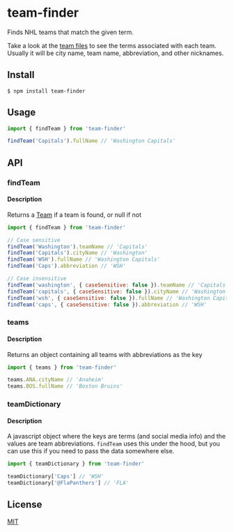 # team-finder

Finds NHL teams that match the given term.

Take a look at the [team files](/teams) to see the terms associated with each team. Usually it will be city name, team name, abbreviation, and other nicknames.

## Install

```
$ npm install team-finder
```

## Usage

```js
import { findTeam } from 'team-finder'

findTeam('Capitals').fullName // 'Washington Capitals'
```

## API

### findTeam

#### Description

Returns a [Team](/src/teams.ts) if a team is found, or null if not

```js
import { findTeam } from 'team-finder'

// Case sensitive
findTeam('Washington').teamName // 'Capitals'
findTeam('Capitals').cityName // 'Washington'
findTeam('WSH').fullName // 'Washington Capitals'
findTeam('Caps').abbreviation // 'WSH'

// Case insensitive
findTeam('washington', { caseSensitive: false }).teamName // 'Capitals'
findTeam('capitals', { caseSensitive: false }).cityName // 'Washington'
findTeam('wsh', { caseSensitive: false }).fullName // 'Washington Capitals'
findTeam('caps', { caseSensitive: false }).abbreviation // 'WSH'
```

### teams

#### Description

Returns an object containing all teams with abbreviations as the key

```js
import { teams } from 'team-finder'

teams.ANA.cityName // 'Anaheim'
teams.BOS.fullName // 'Boston Bruins'
```

### teamDictionary

#### Description

A javascript object where the keys are terms (and social media info) and the values are team abbreviations. `findTeam` uses this under the hood, but you can use this if you need to pass the data somewhere else.

```js
import { teamDictionary } from 'team-finder'

teamDictionary['Caps'] // 'WSH'
teamDictionary['@FlaPanthers'] // 'FLA'
```

## License

[MIT](/LICENSE)
